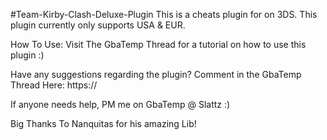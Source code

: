 #Team-Kirby-Clash-Deluxe-Plugin
This is a cheats plugin for  on 3DS. This plugin currently only supports USA & EUR.

How To Use:
Visit The GbaTemp Thread for a tutorial on how to use this plugin :)



Have any suggestions regarding the plugin? Comment in the GbaTemp Thread Here:
https://

If anyone needs help, PM me on GbaTemp @ Slattz :)

Big Thanks To Nanquitas for his amazing Lib!
